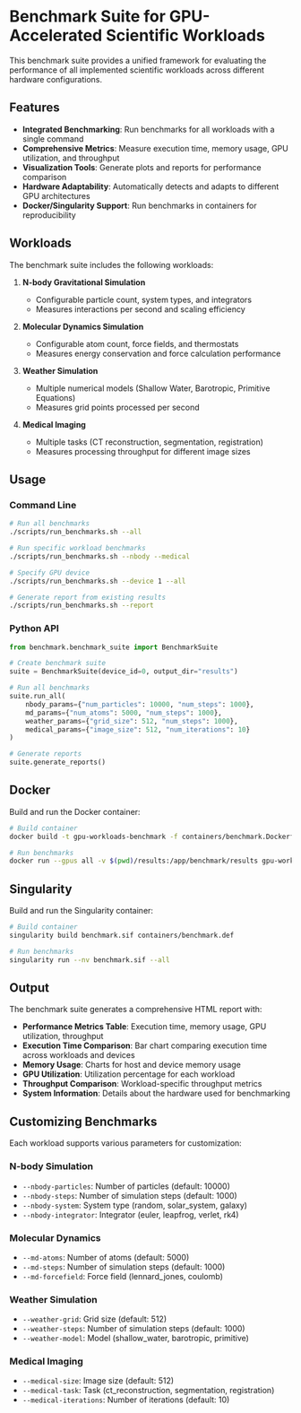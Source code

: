 # Benchmark Suite for GPU-Accelerated Scientific Workloads

<!-- SPDX-License-Identifier: Apache-2.0 -->
<!-- Copyright 2025 Scott Friedman and Project Contributors -->

This benchmark suite provides a unified framework for evaluating the performance of all implemented scientific workloads across different hardware configurations.

## Features

- **Integrated Benchmarking**: Run benchmarks for all workloads with a single command
- **Comprehensive Metrics**: Measure execution time, memory usage, GPU utilization, and throughput
- **Visualization Tools**: Generate plots and reports for performance comparison
- **Hardware Adaptability**: Automatically detects and adapts to different GPU architectures
- **Docker/Singularity Support**: Run benchmarks in containers for reproducibility

## Workloads

The benchmark suite includes the following workloads:

1. **N-body Gravitational Simulation**
   - Configurable particle count, system types, and integrators
   - Measures interactions per second and scaling efficiency

2. **Molecular Dynamics Simulation**
   - Configurable atom count, force fields, and thermostats
   - Measures energy conservation and force calculation performance

3. **Weather Simulation**
   - Multiple numerical models (Shallow Water, Barotropic, Primitive Equations)
   - Measures grid points processed per second

4. **Medical Imaging**
   - Multiple tasks (CT reconstruction, segmentation, registration)
   - Measures processing throughput for different image sizes

## Usage

### Command Line

```bash
# Run all benchmarks
./scripts/run_benchmarks.sh --all

# Run specific workload benchmarks
./scripts/run_benchmarks.sh --nbody --medical

# Specify GPU device
./scripts/run_benchmarks.sh --device 1 --all

# Generate report from existing results
./scripts/run_benchmarks.sh --report
```

### Python API

```python
from benchmark.benchmark_suite import BenchmarkSuite

# Create benchmark suite
suite = BenchmarkSuite(device_id=0, output_dir="results")

# Run all benchmarks
suite.run_all(
    nbody_params={"num_particles": 10000, "num_steps": 1000},
    md_params={"num_atoms": 5000, "num_steps": 1000},
    weather_params={"grid_size": 512, "num_steps": 1000},
    medical_params={"image_size": 512, "num_iterations": 10}
)

# Generate reports
suite.generate_reports()
```

## Docker

Build and run the Docker container:

```bash
# Build container
docker build -t gpu-workloads-benchmark -f containers/benchmark.Dockerfile .

# Run benchmarks
docker run --gpus all -v $(pwd)/results:/app/benchmark/results gpu-workloads-benchmark --all
```

## Singularity

Build and run the Singularity container:

```bash
# Build container
singularity build benchmark.sif containers/benchmark.def

# Run benchmarks
singularity run --nv benchmark.sif --all
```

## Output

The benchmark suite generates a comprehensive HTML report with:

- **Performance Metrics Table**: Execution time, memory usage, GPU utilization, throughput
- **Execution Time Comparison**: Bar chart comparing execution time across workloads and devices
- **Memory Usage**: Charts for host and device memory usage
- **GPU Utilization**: Utilization percentage for each workload
- **Throughput Comparison**: Workload-specific throughput metrics
- **System Information**: Details about the hardware used for benchmarking

## Customizing Benchmarks

Each workload supports various parameters for customization:

### N-body Simulation

- `--nbody-particles`: Number of particles (default: 10000)
- `--nbody-steps`: Number of simulation steps (default: 1000)
- `--nbody-system`: System type (random, solar_system, galaxy)
- `--nbody-integrator`: Integrator (euler, leapfrog, verlet, rk4)

### Molecular Dynamics

- `--md-atoms`: Number of atoms (default: 5000)
- `--md-steps`: Number of simulation steps (default: 1000)
- `--md-forcefield`: Force field (lennard_jones, coulomb)

### Weather Simulation

- `--weather-grid`: Grid size (default: 512)
- `--weather-steps`: Number of simulation steps (default: 1000)
- `--weather-model`: Model (shallow_water, barotropic, primitive)

### Medical Imaging

- `--medical-size`: Image size (default: 512)
- `--medical-task`: Task (ct_reconstruction, segmentation, registration)
- `--medical-iterations`: Number of iterations (default: 10)
